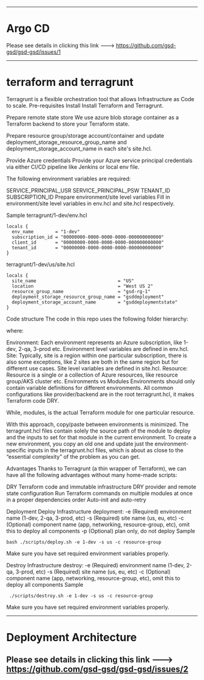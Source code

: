-------------------
# Argo CD
Please see details in clicking this link ---> https://github.com/gsd-gsd/gsd-gsd/issues/1

------
# terraform and terragrunt
Terragrunt is a flexible orchestration tool that allows Infrastructure as Code to scale.
Pre-requisites
Install
Install Terraform and Terragrunt.

Prepare remote state store
We use azure blob storage container as a Terraform backend to store your Terraform state.

Prepare resource group/storage account/container and update deployment_storage_resource_group_name and deployment_storage_account_name in each site's site.hcl.

Provide Azure credentials
Provide your Azure service principal credentials via either CI/CD pipeline like Jenkins or local env file.

The following environment variables are required:

SERVICE_PRINCIPAL_USR
SERVICE_PRINCIPAL_PSW
TENANT_ID
SUBSCRIPTION_ID
Prepare environment/site level variables
Fill in environment/site level variables in env.hcl and site.hcl respectively.

Sample
terragrunt/1-dev/env.hcl

```
locals {
  env_name        = "1-dev"
  subscription_id = "00000000-0000-0000-0000-000000000000"
  client_id       = "00000000-0000-0000-0000-000000000000"
  tenant_id       = "00000000-0000-0000-0000-000000000000"
}
```

terragrunt/1-dev/us/site.hcl

```
locals {
  site_name                              = "US"
  location                               = "West US 2"
  resource_group_name                    = "gsd-rg-1"
  deployment_storage_resource_group_name = "gsddeployment"
  deployment_storage_account_name        = "gsddeploymentstate"
}
```

Code structure
The code in this repo uses the following folder hierarchy:



where:

Environment: Each environment represents an Azure subscription, like 1-dev, 2-qa, 3-prod etc. Environment level variables are defined in env.hcl.
Site: Typically, site is a region within one particular subscription, there is also some exceptions, like 2 sites are both in the same region but for different use cases. Site level variables are defined in site.hcl.
Resource: Resource is a single or a collection of Azure resources, like resource group/AKS cluster etc.
Environments vs Modules
Environments should only contain variable definitions for different environments. All common configurations like provider/backend are in the root terragrunt.hcl, it makes Terraform code DRY.

While, modules, is the actual Terraform module for one particular resource.

With this approach, copy/paste between environments is minimized. The terragrunt.hcl files contain solely the source path of the module to deploy and the inputs to set for that module in the current environment. To create a new environment, you copy an old one and update just the environment-specific inputs in the terragrunt.hcl files, which is about as close to the “essential complexity” of the problem as you can get.

Advantages
Thanks to Terragrunt (a thin wrapper of Terraform), we can have all the following advantages without many home-made scripts:

DRY Terraform code and immutable infrastructure
DRY provider and remote state configuration
Run Terraform commands on multiple modules at once in a proper dependencies order
Auto-init and auto-retry

Deployment
Deploy
Infrastructure deployment:
    -e (Required) environment name (1-dev, 2-qa, 3-prod, etc)
    -s (Required) site name (us, eu, etc)
    -c (Optional) component name (app, networking, resource-group, etc), omit this to deploy all components
    -p (Optional) plan only, do not deploy
Sample

```
bash ./scripts/deploy.sh -e 1-dev -s us -c resource-group
```
Make sure you have set required environment variables properly.

Destroy
Infrastructure destroy:
    -e (Required) environment name (1-dev, 2-qa, 3-prod, etc)
    -s (Required) site name (us, eu, etc)
    -c (Optional) component name (app, networking, resource-group, etc), omit this to deploy all components
Sample

```
 ./scripts/destroy.sh -e 1-dev -s us -c resource-group
```

Make sure you have set required environment variables properly.

-----

# Deployment Architecture
Please see details in clicking this link ---> https://github.com/gsd-gsd/gsd-gsd/issues/2
------
